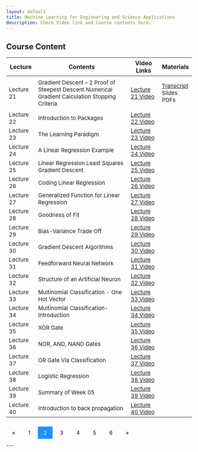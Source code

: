 ```yaml
---
layout: default
title: Machine Learning for Engineering and Science Applications
description: Check Video link and Course contents here.
---
```


## Course Content

<style>
.pagination a {
  color: black;
  float: center;
  padding: 8px 16px;
  text-decoration: none;
  transition: background-color .3s;
}

.pagination a.active {
  background-color: dodgerblue;
  color: white;
}

.pagination a:hover:not(.active) {background-color: #ddd;}
</style>

<table>
<thead>
<tr>
<th>Lecture</th>
<th>Contents</th>
  <th>Video Links</th>
  <th>Materials</th>
</tr>
</thead>
<tbody>
<tr>
<td style="font-size: 15px;">Lecture 21</td>
<td style="font-size: 15px;">Gradient Descent – 2 Proof of Steepest Descent Numerical Gradient Calculation Stopping Criteria</td>
  <td style="font-size: 15px;"><a href="https://youtu.be/S-I_ZITulbM">Lecture 21 Video</a></td>
<td style="font-size: 15px;"><p><a href="https://drive.google.com/drive/folders/1v7Qtk46F1g8k8lVuoPf7KqDjYJq1MhSp">Transcript</a><br>
  Slides<br>
  PDFs</p></td>
</tr>
  <tr>
  <td style="font-size: 15px;">Lecture 22</td>
<td style="font-size: 15px;">Introduction to Packages</td>
  <td style="font-size: 15px;"><a href="https://youtu.be/QqMKFCuyJTc">Lecture 22 Video</a></td>
<td></td>
</tr>
  <tr>
<td style="font-size: 15px;">Lecture 23</td>
<td style="font-size: 15px;">The Learning Paradigm</td>
  <td style="font-size: 15px;"><a href="https://youtu.be/WiqiCk9hOqo">Lecture 23 Video</a></td>
<td></td>
</tr>
   <tr>
<td style="font-size: 15px;" >Lecture 24</td>
<td style="font-size: 15px;">A Linear Regression Example</td>
  <td style="font-size: 15px;"><a href="https://youtu.be/lnZGbWzkbpo">Lecture 24 Video</a></td>
<td></td>
</tr>
   <tr>
<td style="font-size: 15px;">Lecture 25</td>
<td style="font-size: 15px;">Linear Regression Least Squares Gradient Descent</td>
  <td style="font-size: 15px;"><a href="https://youtu.be/wjhT2YFNmlw">Lecture 25 Video</a></td>
<td></td>
</tr>
   <tr>
<td style="font-size: 15px;">Lecture 26</td>
<td style="font-size: 15px;">Coding Linear Regression</td>
  <td style="font-size: 15px;"><a href="https://youtu.be/yjTqX5WFbRo">Lecture 26 Video</a></td>
<td></td>
</tr>
   <tr>
<td style="font-size: 15px;">Lecture 27</td>
<td style="font-size: 15px;">Generalized Function for Linear Regression</td>
  <td style="font-size: 15px;"><a href="https://youtu.be/CbDMkitCjHg">Lecture 27 Video</a></td>
<td></td>
</tr>
   <tr>
<td style="font-size: 15px;">Lecture 28</td>
<td style="font-size: 15px;">Goodness of Fit</td>
  <td style="font-size: 15px;"><a href="https://youtu.be/hdKrUoeUQjE">Lecture 28 Video</a></td>
<td></td>
</tr>
  <tr>
<td style="font-size: 15px;">Lecture 29</td>
<td style="font-size: 15px;">Bias-Variance Trade Off</td>
  <td style="font-size: 15px;"><a href="https://youtu.be/PiWZ9tCgxUE">Lecture 29 Video</a></td>
<td></td>
</tr>
  <tr>
<td style="font-size: 15px;">Lecture 30</td>
<td style="font-size: 15px;">Gradient Descent Algorithms</td>
  <td style="font-size: 15px;"><a href="https://youtu.be/8AT3AV-QcxM">Lecture 30 Video</a></td>
<td></td>
</tr>
   <tr>
<td style="font-size: 15px;">Lecture 31</td>
<td style="font-size: 15px;">Feedforward Neural Network</td>
  <td style="font-size: 15px;"><a href="https://youtu.be/jTzJ9zjC8nU">Lecture 31 Video</a></td>
<td></td>
</tr>
   <tr>
<td style="font-size: 15px;">Lecture 32</td>
<td style="font-size: 15px;">Structure of an Artificial Neuron</td>
  <td style="font-size: 15px;"><a href="https://youtu.be/etn27guX0Ks">Lecture 32 Video</a></td>
<td></td>
</tr>
   <tr>
<td style="font-size: 15px;">Lecture 33</td>
<td style="font-size: 15px;">Multinomial Classification - One Hot Vector</td>
  <td style="font-size: 15px;"><a href="https://youtu.be/W6Pvt-eWjTw">Lecture 33 Video</a></td>
<td></td>
</tr>
   <tr>
<td style="font-size: 15px;">Lecture 34</td>
<td style="font-size: 15px;">Multinomial Classification- Introduction</td>
  <td style="font-size: 15px;"><a href="https://youtu.be/Hg0VqCGCRZ4">Lecture 34 Video</a></td>
<td></td>
</tr>
   <tr>
<td style="font-size: 15px;">Lecture 35</td>
<td style="font-size: 15px;">XOR Gate</td>
  <td style="font-size: 15px;"><a href="https://youtu.be/Q5TwNpozIgI">Lecture 35 Video</a></td>
<td></td>
</tr>
   <tr>
<td style="font-size: 15px;">Lecture 36</td>
<td style="font-size: 15px;">NOR, AND, NAND Gates</td>
  <td style="font-size: 15px;"><a href="https://youtu.be/wIeqYG4c6Ho">Lecture 36 Video</a></td>
<td></td>
</tr>
   <tr>
<td style="font-size: 15px;">Lecture 37</td>
<td style="font-size: 15px;">OR Gate Via Classification</td>
  <td style="font-size: 15px;"><a href="https://youtu.be/SgAL603f4Es">Lecture 37 Video</a></td>
<td></td>
</tr>
   <tr>
<td style="font-size: 15px;">Lecture 38</td>
<td style="font-size: 15px;">Logistic Regression</td>
  <td style="font-size: 15px;"><a href="https://youtu.be/z9XAXXGwUzM">Lecture 38 Video</a></td>
<td></td>
</tr>
   <tr>
<td style="font-size: 15px;">Lecture 39</td>
<td style="font-size: 15px;">Summary of Week 05</td>
  <td style="font-size: 15px;"><a href="https://youtu.be/b1LDa4oLg28">Lecture 39 Video</a></td>
<td></td>
</tr>
   <tr>
<td style="font-size: 15px;">Lecture 40</td>
<td style="font-size: 15px;">Introduction to back propagation</td>
  <td style="font-size: 15px;"><a href="https://youtu.be/YJhDb_YXB-U">Lecture 40 Video</a></td>
<td></td>
</tr>
</tbody>
</table>
<br>
<div class="pagination">
  <a href="course_page.html">&laquo;</a>
  <a href="course_page.html">1</a>
  <a class="active" href="course_page2.html">2</a>
  <a href="course_page3.html">3</a>
  <a href="course_page4.html">4</a>
  <a href="course_page5.html">5</a>
  <a href="course_page6.html">6</a>
  <a href="course_page3.html">&raquo;</a>
</div>
<br>
---
